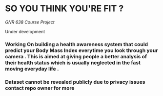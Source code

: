 # SO YOU THINK YOU'RE FIT ?

*GNR 638 Course Project*

Under development 

### Working On building a health awareness system that could predict your Body Mass Index everytime you look through your camera . This is aimed at giving people a better analysis of their health status which is usually neglected in the fast moving everyday life .

### Dataset cannot be revealed publicly due to privacy issues contact repo owner for more
